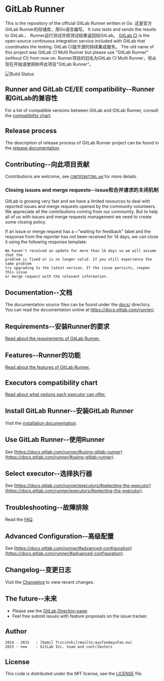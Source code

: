 # GitLab Runner

This is the repository of the official GitLab Runner written in Go.
这是官方GitLab Runner的存储库，用Go语言编写。
It runs tests and sends the results to GitLab.、
Runner运行测试并把测试结果返回给GitLab。
[GitLab CI](https://about.gitlab.com/gitlab-ci) is the open-source
continuous integration service included with GitLab that coordinates the testing.
GitLab CI是开源的持续集成服务。
The old name of this project was GitLab CI Multi Runner but please use "GitLab Runner" (without CI) from now on.
Runner项目的旧名为GitLab CI Multi Runner，但从现在开始请使用称呼此项目"GitLab Runner"。

![Build Status](https://gitlab.com/gitlab-org/gitlab-runner/badges/master/build.svg)

## Runner and GitLab CE/EE compatibility--Runner和GitLab的兼容性

For a list of compatible versions between GitLab and GitLab Runner, consult
the [compatibility chart](https://docs.gitlab.com/runner/#compatibility-chart).

## Release process

The description of release process of GitLab Runner project can be found in the [release documentation](docs/release_process/README.md).

## Contributing--向此项目贡献

Contributions are welcome, see [`CONTRIBUTING.md`](CONTRIBUTING.md) for more details.

### Closing issues and merge requests--issue和合并请求的关闭机制

GitLab is growing very fast and we have a limited resources to deal with reported issues
and merge requests opened by the community volunteers. We appreciate all the contributions
coming from our community. But to help all of us with issues and merge requests management
we need to create some closing policy.

If an issue or merge request has a ~"waiting for feedback" label and the response from the
reporter has not been received for 14 days, we can close it using the following response
template:

```
We haven't received an update for more than 14 days so we will assume that the
problem is fixed or is no longer valid. If you still experience the same problem
try upgrading to the latest version. If the issue persists, reopen this issue
or merge request with the relevant information.
```

## Documentation--文档

The documentation source files can be found under the [docs/](docs/) directory. You can
read the documentation online at https://docs.gitlab.com/runner/.

## Requirements--安装Runner的要求

[Read about the requirements of GitLab Runner.](https://docs.gitlab.com/runner/#requirements)

## Features--Runner的功能

[Read about the features of GitLab Runner.](https://docs.gitlab.com/runner/#features)

## Executors compatibility chart

[Read about what options each executor can offer.](https://docs.gitlab.com/runner/executors/#compatibility-chart)

## Install GitLab Runner--安装GitLab Runner

Visit the [installation documentation](https://docs.gitlab.com/runner/install/).

## Use GitLab Runner--使用Runner

See [https://docs.gitlab.com/runner/#using-gitlab-runner](https://docs.gitlab.com/runner/#using-gitlab-runner).

## Select executor--选择执行器

See [https://docs.gitlab.com/runner/executors/#selecting-the-executor](https://docs.gitlab.com/runner/executors/#selecting-the-executor).

## Troubleshooting--故障排除

Read the [FAQ](https://docs.gitlab.com/runner/faq/).

## Advanced Configuration--高级配置

See [https://docs.gitlab.com/runner/#advanced-configuration](https://docs.gitlab.com/runner/#advanced-configuration).

## Changelog--变更日志

Visit the [Changelog](CHANGELOG.md) to view recent changes.

## The future--未来

* Please see the [GitLab Direction page](https://about.gitlab.com/direction/).
* Feel free submit issues with feature proposals on the issue tracker.

## Author

```
2014 - 2015   : [Kamil Trzciński](mailto:ayufan@ayufan.eu)
2015 - now    : GitLab Inc. team and contributors
```

## License

This code is distributed under the MIT license, see the [LICENSE](LICENSE) file.
